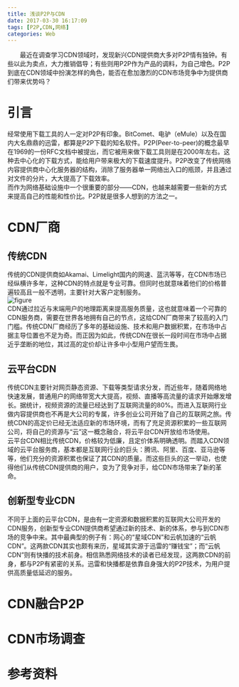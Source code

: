 ```yaml
---
title: 浅谈P2P与CDN
date: 2017-03-30 16:17:09
tags: [P2P,CDN,网络]
categories: Web
---
```


&#8195;&#8195;最近在调查学习CDN领域时，发现新兴CDN提供商大多对P2P情有独钟。有些以此为卖点，大力推销倡导；有些则用P2P作为产品的调料，为自己增色。P2P到底在CDN领域中扮演怎样的角色，能否在愈加激烈的CDN市场竞争中为提供商们带来优势吗？

<!-- more -->

# 引言
经常使用下载工具的人一定对P2P有印象。BitComet、电驴（eMule）以及在国内大名鼎鼎的迅雷，都算是P2P下载的知名软件。P2P(Peer-to-peer)的概念最早在1969的一份RFC文档中被提出，而它被用来做下载工具则是在2000年左右。这种去中心化的下载方式，能给用户带来极大的下载速度提升。P2P改变了传统网络内容提供商中心化服务器的结构，消除了服务器单一网络出入口的瓶颈，并且通过对文件的分片，大大提高了下载效率。  
而作为网络基础设施中一个很重要的部分——CDN，也越来越需要一些新的方式来提高自己的性能和性价比。P2P就是很多人想到的方法之一。

# CDN厂商
## 传统CDN
传统的CDN提供商如Akamai、Limelight国内的网速、蓝汛等等，在CDN市场已经纵横许多年，这种CDN的特点就是专业可靠。但同时也就意味着他们的价格普遍较高且一般不透明，主要针对大客户定制服务。  
![figure](http://ohvmg8dgt.bkt.clouddn.com/094S563I-4.png)  
CDN通过拉近与末端用户的地理距离来提高服务质量，这也就意味着一个可靠的CDN服务商，需要在世界各地拥有自己的节点，这给CDN厂商带来了较高的入门门槛。传统CDN厂商经历了多年的基础设施、技术和用户数据积累，在市场中占据主导位置也不足为奇。而正因为如此，传统CDN在很长一段时间在市场中占据近乎垄断的地位，其过高的定价却让许多中小型用户望而生畏。

## 云平台CDN
传统CDN主要针对网页静态资源、下载等类型请求分发，而近些年，随着网络地快速发展，普通用户的网络带宽大大提高，视频、直播等高流量的请求开始爆发增长。据统计，视频资源的流量已经达到了互联网流量的80%。而进入互联网行业做内容提供商也不再是大公司的专属，许多创业公司开始了自己的互联网之旅。传统CDN的高定价已经无法适应新的市场环境，而有了充足资源积累的一些互联网公司，将自己的资源与“云”这一概念融合，将云平台CDN开放给市场使用。  
云平台CDN相比传统CDN，价格较为低廉，且定价体系明确透明。而踏入CDN领域的云平台服务商，基本都是互联网行业的巨头：腾讯、阿里、百度、亚马逊等等，他们充分的资源积累也保证了其CDN的质量。而这些巨头的这一举动，也使得他们从传统CDN提供商的用户，变为了竞争对手，给CDN市场带来了新的革命。  

## 创新型专业CDN
不同于上面的云平台CDN，是由有一定资源和数据积累的互联网大公司开发的CDN服务，创新型专业CDN提供商希望通过新的技术、新的体系，参与到CDN市场的竞争中来。其中最典型的例子有：网心的“星域CDN”和云帆加速的“云帆CDN”。这两款CDN其实也颇有来历，星域其实源于迅雷的“赚钱宝”；而“云帆CDN”则有快播的技术前身。相信熟悉网络技术的读者已经发现，这两款CDN的前身，都与P2P有紧密的关系。迅雷和快播都是依靠自身强大的P2P技术，为用户提供高质量低延迟的服务。


# CDN融合P2P

# CDN市场调查

# 参考资料